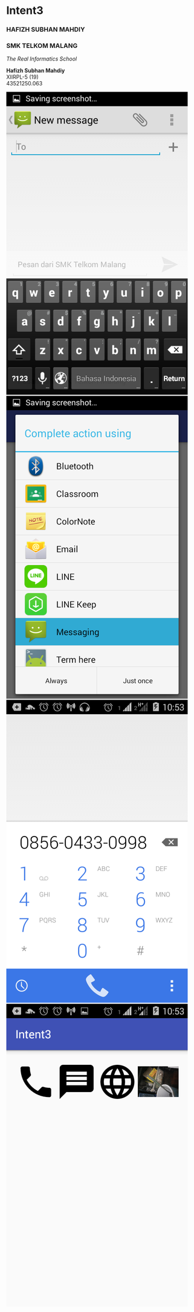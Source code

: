 # Intent3
### HAFIZH SUBHAN MAHDIY
### SMK TELKOM MALANG
*The Real Informatics School*

**Hafizh Subhan Mahdiy**<br>
XIIRPL-5 (19)<br>
43521250.063

![Skrinsut1](Screenshot_2016-10-23-10-53-45[1].png)
![Skrinsut2](Screenshot_2016-10-23-10-53-39[1].png)
![Skrinsut3](Screenshot_2016-10-23-10-53-29[1].png)
![Skrinsut4](Screenshot_2016-10-23-10-53-34[1].png)
